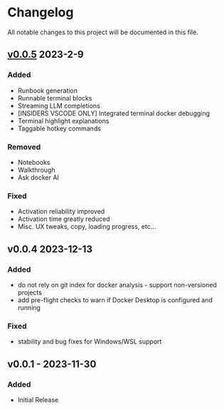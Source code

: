 # Changelog

All notable changes to this project will be documented in this file.

## [v0.0.5](https://github.com/docker/docker-ai/releases/tag/pre-release) 2023-2-9

### Added

*   Runbook generation
*   Runnable terminal blocks
*   Streaming LLM completions
*   [INSIDERS VSCODE ONLY] Integrated terminal docker debugging
*   Terminal highlight explanations
*   Taggable hotkey commands

### Removed

* Notebooks
* Walkthrough
* Ask docker AI

### Fixed

* Activation reliability improved
* Activation time greatly reduced
* Misc. UX tweaks, copy, loading progress, etc...

## v0.0.4 2023-12-13

### Added

*   do not rely on git index for docker analysis - support non-versioned projects
*   add pre-flight checks to warn if Docker Desktop is configured and running

### Fixed

*   stability and bug fixes for Windows/WSL support

## v0.0.1 - 2023-11-30

### Added

*   Initial Release

